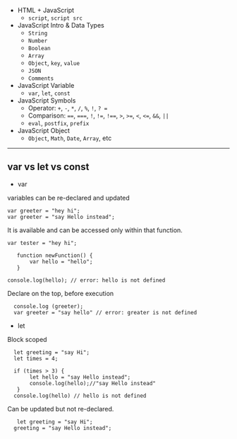 * HTML + JavaScript
  * `script`, `script src`
* JavaScript Intro & Data Types
  * `String`
  * `Number`
  * `Boolean`
  * `Array`
  * `Object`, `key`, `value`
  * `JSON`
  * `Comments`
* JavaScript Variable
  * `var`, `let`, `const`
* JavaScript Symbols
  * Operator: `+`, `-`, `*`, `/`, `%`, `!`, `? =`
  * Comparison: `==`, `===`, `!`, `!=`, `!==`, `>`, `>=`, `<`, `<=`, `&&`, `||`
  * `eval`, `postfix`, `prefix`
* JavaScript Object
  * `Object`, `Math`, `Date`, `Array`, etc

---
## var vs let vs const

* var

variables can be re-declared and updated

```
var greeter = "hey hi";
var greeter = "say Hello instead";
```

It is available and can be accessed only within that function.

```
var tester = "hey hi";

   function newFunction() {
       var hello = "hello";
   }

console.log(hello); // error: hello is not defined
```

Declare on the top, before execution

```
  console.log (greeter);
  var greeter = "say hello" // error: greater is not defined
```

* let

Block scoped

```
  let greeting = "say Hi";
  let times = 4;

  if (times > 3) {
       let hello = "say Hello instead";
       console.log(hello);//"say Hello instead"
   }
  console.log(hello) // hello is not defined
```

Can be updated but not re-declared.

```
   let greeting = "say Hi";
  greeting = "say Hello instead";
```
